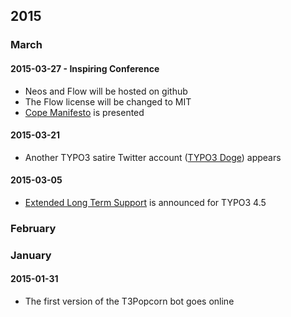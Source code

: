 ## 2015

### March

#### 2015-03-27 - Inspiring Conference

 * Neos and Flow will be hosted on github
 * The Flow license will be changed to MIT
 * [Cope Manifesto](http://copemanifesto.org/) is presented

#### 2015-03-21

 * Another TYPO3 satire Twitter account ([TYPO3 Doge](https://twitter.com/typo3doge)) appears

#### 2015-03-05
 
 * [Extended Long Term Support](https://typo3.org/news/article/announcing-typo3-cms-45-extended-long-term-support-plans/) is announced for TYPO3 4.5

### February

### January

#### 2015-01-31

* The first version of the T3Popcorn bot goes online
